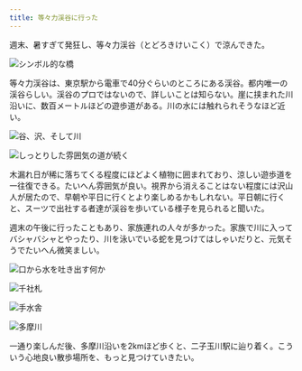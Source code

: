 ```yaml
---
title: 等々力渓谷に行った
---
```

週末、暑すぎて発狂し、等々力渓谷（とどろきけいこく）で涼んできた。

![](https://lh6.googleusercontent.com/JsrswfP0i-4w23r4PB5EbeKI1Ag3YXFRh0RTGtZrQOOoJn3X6bNJn67KegtXobHGlGJ7T1Duo35YyEl-0dEPGI8WblFT5XhBJVPnhtCT4vFtuPZfEyOZM3aWo4VYF72L2sejlOdyp8oGTgxS7HUOzz4 "シンボル的な橋")

等々力渓谷は、東京駅から電車で40分ぐらいのところにある渓谷。都内唯一の渓谷らしい。渓谷のプロではないので、詳しいことは知らない。崖に挟まれた川沿いに、数百メートルほどの遊歩道がある。川の水には触れられそうなほど近い。

![](https://lh3.googleusercontent.com/9yQjUlnH_j17iT693FGPwaThjFM7VN6XmgzUT97u5mOc6v6Db28oKFOlgGvl-wpbY3frGLmFNeEH37oMvj7RdDpZLsySfNcL6YImUUYcvLPOiFn6lLTQZ_hyo0vwKm2fyx9j6Bv5EjkwZTOIUmUxDn0 "谷、沢、そして川")

![](https://lh4.googleusercontent.com/GY60r35GFByBqS_uvmlJ8Dd5SqhvLUeQV-957NBt_mzm-Zw9dcCH77zjWCVtE6MjqObZT0vQ4MH-Va8vSiPPlrYT5zP_PSO7LIKz3Zjr6XDlD7KAiSgVudouuVk9tG6kMa-7OHaN5KNvF57nkFcJvGg "しっとりした雰囲気の道が続く")

木漏れ日が稀に落ちてくる程度にほどよく植物に囲まれており、涼しい遊歩道を一往復できる。たいへん雰囲気が良い。視界から消えることはない程度には沢山人が居たので、早朝や平日に行くとより楽しめるかもしれない。平日朝に行くと、スーツで出社する者達が渓谷を歩いている様子を見られると聞いた。

週末の午後に行ったこともあり、家族連れの人々が多かった。家族で川に入ってバシャバシャとやったり、川を泳いでいる蛇を見つけてはしゃいだりと、元気そうでたいへん微笑ましい。

![](https://lh3.googleusercontent.com/8IycUqVCLZxMhlWQGCo6U98Dzc2AEcJs1_GcilhWao-Ujkcy7iAk6FMOX9rqx1Dzyv5mplBKVQIqjxLClvS9vN_ygcSGfq1Rvi0T5Kvo4dyGf3Oh7sqIw7OcixKHRRG5vhl2VbD-R7rq7UzLsOm5Bh0 "口から水を吐き出す何か")

![](https://lh6.googleusercontent.com/BrMIKQSWnAA7FxnDzSpY1LA_Bmk8ALx9HLZcxjwU_vwJbLLvntTAwVMz7-QcN9hduKXTaaKOoH1WxNblmHggn--y1hhv9JFj0XVJ5d9Ebn3ekg1XG3N8jBAlzsT7_Yw9LqlOHxKswCAoHl9d92gb1nI "千社札")

![](https://lh5.googleusercontent.com/LC1I1RsEAbmiEzEN0uTzls13d8t1Am83i56V6S9c6Wr3eksY4jVL3h5QGnrnso9IFjwx0xK1HRHoZUs9d6ZBs6XLZb0-MEW00NLx-th6oMWXjeqghZvZ-CnY9XUJI1cCsfqavLK7Lt3ppSiGyss70Jw "手水舎")

![](https://lh6.googleusercontent.com/A3hQ73Yxsw2kwxV8aap4K052eEpgKnDPwuZCCsGtMEjC4eMuwncgX-VvC4aZ3jkmDiwvfDWkSSqok8GA0jPimmCgd9Gd9_uMUM00tdbJ2KxHuSvaLksg-t-m-88ZYUT7SU0lphfyU-liV8KL-aBPzsc "多摩川")

一通り楽しんだ後、多摩川沿いを2kmほど歩くと、二子玉川駅に辿り着く。こういう心地良い散歩場所を、もっと見つけていきたい。

